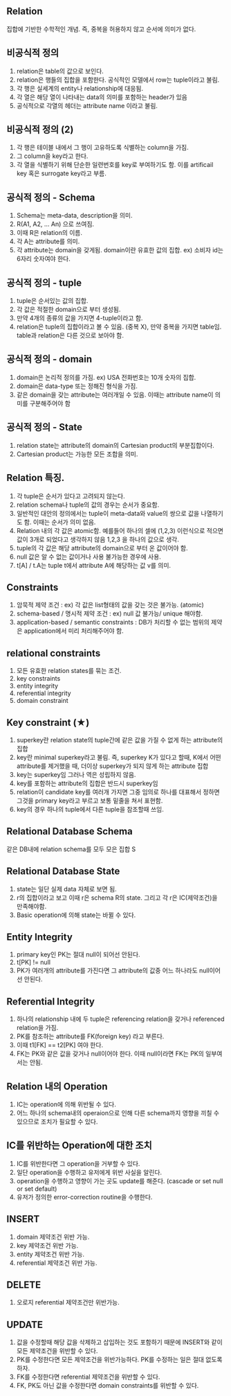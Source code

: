 ## Relation
집합에 기반한 수학적인 개념. 즉, 중복을 허용하지 않고 순서에 의미가 없다.

## 비공식적 정의
1. relation은 table의 값으로 보인다.
2. relation은 행들의 집합을 포함한다. 공식적인 모델에서 row는 tuple이라고 불림.
3. 각 행은 실세계의 entity나 relationship에 대응됨.
4. 각 열은 해당 열이 나타내는 data의 의미를 포함하는 header가 있음
5. 공식적으로 각열의 헤더는 attribute name 이라고 불림.

## 비공식적 정의 (2)
1. 각 행은 테이블 내에서 그 행이 고유하도록 식별하는 column을 가짐.
2. 그 column을 key라고 한다.
3. 각 열을 식별하기 위해 단순한 일련번호를 key로 부여하기도 함. 이를 artificail key 혹은 surrogate key라고 부름.

## 공식적 정의 - Schema
1. Schema는 meta-data, description을 의미.
2. R(A1, A2, ... An) 으로 쓰여짐.
3. 이때 R은 relation의 이름.
4. 각 A는 attribute를 의미.
5. 각 attribute는 domain을 갖게됨. domain이란 유효한 값의 집합. ex) 소비자 id는 6자리 숫자여야 한다.

## 공식적 정의 - tuple
1. tuple은 순서있는 값의 집합.
2. 각 값은 적절한 domain으로 부터 생성됨.
3. 만약 4개의 종류의 값을 가지면 4-tuple이라고 함.
4. relation은 tuple의 집합이라고 볼 수 있음. (중복 X), 만약 중복을 가지면 table임. table과 relation은 다른 것으로 보아야 함.

## 공식적 정의 - domain
1. domain은 논리적 정의를 가짐. ex) USA 전화번호는 10개 숫자의 집합.
2. domain은 data-type 또는 정해진 형식을 가짐.
3. 같은 domain을 갖는 attribute는 여러개일 수 있음. 이때는 attribute name이 의미를 구분해주어야 함

## 공식적 정의 - State
1. relation state는 attribute의 domain의 Cartesian product의 부분집합이다.
2. Cartesian product는 가능한 모든 조합을 의미.

## Relation 특징.
1. 각 tuple은 순서가 있다고 고려되지 않는다.
2. relation schema나 tuple의 값의 경우는 순서가 중요함.
3. 일반적인 대안의 정의에서는 tuple이 meta-data와 value의 쌍으로 값을 나열하기도 함. 이때는 순서가 의미 없음.
4. Relation 내의 각 값은 atomic함. 예를들어 하나의 셀에 (1,2,3) 이런식으로 적으면 값이 3개로 되었다고 생각하지 않음 1,2,3 을 하나의 값으로 생각.
5. tuple의 각 값은 해당 attribute의 domain으로 부터 온 값이어야 함.
6. null 값은 알 수 없는 값이거나 사용 불가능한 경우에 사용.
7. t[A] / t.A는 tuple t에서 attribute A에 해당하는 값 v를 의미. 

## Constraints
1. 암묵적 제약 조건 : ex) 각 값은 list형태의 값을 갖는 것은 불가능. (atomic)
2. schema-based / 명시적 제약 조건 : ex) null 값 불가능/ unique 해야함.
3. application-based / semantic constraints : DB가 처리할 수 없는 범위의 제약은 application에서 미리 처리해주어야 함.

## relational constraints
1. 모든 유효한 relation states를 묶는 조건.
2. key constraints
3. entity integrity
4. referential integrity
5. domain constraint

## Key constraint (★)
1. superkey란 relation state의 tuple간에 같은 값을 가질 수 없게 하는 attribute의 집합
2. key란 minimal superkey라고 불림. 즉, superkey K가 있다고 할때, K에서 어떤 attribute를 제거했을 때, 더이상 superkey가 되지 않게 하는 attribute 집합
3. key는 superkey임 그러나 역은 성립하지 않음.
4. key를 포함하는 attribute의 집합은 반드시 superkey임
5. relation이 candidate key를 여러개 가지면 그중 임의로 하나를 대표해서 정하면 그것을 primary key라고 부르고 보통 밑줄을 쳐서 표현함.
6. key의 경우 하나의 tuple에서 다른 tuple을 참조할때 쓰임.

## Relational Database Schema
같은 DB내에 relation schema를 모두 모은 집합 S

## Relational Database State
1. state는 일단 실제 data 자체로 보면 됨.
2. r의 집합이라고 보고 이때 r은 schema R의 state. 그리고 각 r은 IC(제약조건)을 만족해야함.
3. Basic operation에 의해 state는 바뀔 수 있다.

## Entity Integrity
1. primary key인 PK는 절대 null이 되어선 안된다.
2. t[PK] != null
3. PK가 여러개의 attribute를 가진다면 그 attribute의 값중 어느 하나라도 null이어선 안된다.

## Referential Integrity
1. 하나의 relationship 내에 두 tuple은 referencing relation을 갖거나 referenced relation을 가짐.
2. PK를 참조하는 attribute를 FK(foreign key) 라고 부른다.
3. 이때 t1[FK] == t2[PK] 여야 한다.
4. FK는 PK와 같은 값을 갖거나 null이어야 한다. 이때 null이라면 FK는 PK의 일부여서는 안됨.

## Relation 내의 Operation
1. IC는 operation에 의해 위반될 수 있다.
2. 어느 하나의 schema내의 operaion으로 인해 다른 schema까지 영향을 끼칠 수 있으므로 조치가 필요할 수 있다.

## IC를 위반하는 Operation에 대한 조치
1. IC를 위반한다면 그 operation을 거부할 수 있다.
2. 일단 operation을 수행하고 유저에게 위반 사실을 알린다.
3. operation을 수행하고 영향이 가는 곳도 update를 해준다. (cascade or set null or set default)
4. 유저가 정의한 error-correction routine을 수행한다.

## INSERT
1. domain 제약조건 위반 가능.
2. key 제약조건 위반 가능.
3. entity 제약조건 위반 가능.
4. referential 제약조건 위반 가능.

## DELETE
1. 오로지 referential 제약조건만 위반가능.

## UPDATE
1. 값을 수정할때 해당 값을 삭제하고 삽입하는 것도 포함하기 때문에 INSERT와 같이 모든 제약조건을 위반할 수 있다.
2. PK를 수정한다면 모든 제약조건을 위반가능하다. PK를 수정하는 일은 절대 없도록 하자.
3. FK를 수정한다면 referential 제약조건을 위반할 수 있다.
4. FK, PK도 아닌 값을 수정한다면 domain constraints를 위반할 수 있다.




